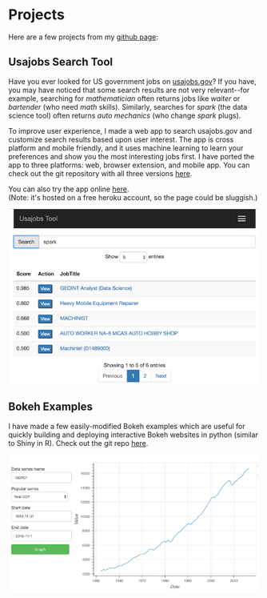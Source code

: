
# Projects

Here are a few projects from my [github page](https://github.com/mgalbright):

## Usajobs Search Tool

Have you ever looked for US government jobs on [usajobs.gov](https://www.usajobs.gov)?  If you have, you may have noticed that some search results are not very relevant--for example, searching for _mathematician_ often returns jobs like _waiter_ or _bartender_ (who need _math_ skills).  Similarly, searches for _spark_ (the data science tool) often returns _auto mechanics_ (who change _spark_ plugs).  

To improve user experience, I made a web app to search usajobs.gov and 
customize search results based upon user interest.
The app is cross platform and mobile friendly, and it uses 
machine learning to learn your preferences and show you the most interesting 
jobs first.  I have ported the app to three platforms: web, browser extension, and mobile app. You can check out the git repository with all three versions [here](https://github.com/mgalbright/usajobtool).   

You can also try the app online [here](https://usajobtool.herokuapp.com/).  
(Note: it's hosted on a free heroku account, so the page could be sluggish.)

<!--![Usajobs Search Tool](images/usajobtool.png)-->
<!--Can customize the width using inline html-->
<a href="https://github.com/mgalbright/usajobtool"><img src="images/usajobtool.png" alt="Usajobs Search Tool" style="width: 500px;"/><a>


## Bokeh Examples

I have made a few easily-modified Bokeh examples which are useful 
for quickly building and deploying interactive Bokeh websites in python 
(similar to Shiny in R). 
Check out the git repo [here](https://github.com/mgalbright/Bokeh-examples).

<!--![Bokeh example: economic data viewer](images/bokeh-econdata.png)-->
 <a href="https://github.com/mgalbright/Bokeh-examples"><img src="images/bokeh-econdata.png" alt="Bokeh example: economic data viewer" style="width: 500px;"/></a>
